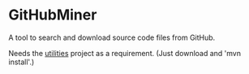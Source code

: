 # GitHubMiner

A tool to search and download source code files from GitHub.

Needs the [utilities](https://github.com/hub-se/utilities) project as a requirement. (Just download and 'mvn install'.)
